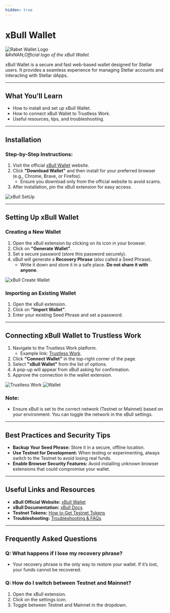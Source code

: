 ```yaml
---
hidden: true
---
```


# xBull Wallet

![Rabet Wallet Logo](../../../developer-resources/stellar-wallets/images/xbull-logo.png)\
&#xNAN;_&#x4F;fficial logo of the xBull Wallet._

xBull Wallet is a secure and fast web-based wallet designed for Stellar users. It provides a seamless experience for managing Stellar accounts and interacting with Stellar dApps.

***

## **What You’ll Learn**

* How to install and set up xBull Wallet.
* How to connect xBull Wallet to Trustless Work.
* Useful resources, tips, and troubleshooting.

***

## **Installation**

### **Step-by-Step Instructions:**

1. Visit the official [xBull Wallet](https://xbull.app) website.
2. Click **"Download Wallet"** and then install for your preferred browser (e.g., Chrome, Brave, or Firefox).
   * Ensure you download only from the official website to avoid scams.
3. After installation, pin the xBull extension for easy access.

![xBull SetUp](../../../developer-resources/stellar-wallets/images/xbull_preview.png)

***

## **Setting Up xBull Wallet**

### **Creating a New Wallet**

1. Open the xBull extension by clicking on its icon in your browser.
2. Click on **"Generate Wallet"**.
3. Set a secure password (store this password securely).
4. xBull will generate a **Recovery Phrase** (also called a Seed Phrase).
   * Write it down and store it in a safe place. **Do not share it with anyone**.

![xBull Create Wallet](../../../developer-resources/stellar-wallets/images/xbull-create-wallet.png)

### **Importing an Existing Wallet**

1. Open the xBull extension.
2. Click on **"Import Wallet"**.
3. Enter your existing Seed Phrase and set a password.

***

## **Connecting xBull Wallet to Trustless Work**

1. Navigate to the Trustless Work platform.
   * Example link: [Trustless Work](https://dapp.trustlesswork.com/).
2. Click **"Connect Wallet"** in the top-right corner of the page.
3. Select **"xBull Wallet"** from the list of options.
4. A pop-up will appear from xBull asking for confirmation.
5. Approve the connection in the wallet extension.

![Trustless Work](../../../developer-resources/stellar-wallets/images/trustless-work.png) ![Wallet](../../../developer-resources/stellar-wallets/images/wallet-select.png)

### **Note:**

* Ensure xBull is set to the correct network (Testnet or Mainnet) based on your environment. You can toggle the network in the xBull settings.

***

## **Best Practices and Security Tips**

* **Backup Your Seed Phrase:** Store it in a secure, offline location.
* **Use Testnet for Development:** When testing or experimenting, always switch to the Testnet to avoid losing real funds.
* **Enable Browser Security Features:** Avoid installing unknown browser extensions that could compromise your wallet.

***

## **Useful Links and Resources**

* **xBull Official Website:** [xBull Wallet](https://xbull.app)
* **xBull Documentation:** [xBull Docs](https://xbull.app/docs/)
* **Testnet Tokens:** [How to Get Testnet Tokens](../testnet-tokens.md)
* **Troubleshooting:** [Troubleshooting & FAQs](troubleshooting.md)

***

## **Frequently Asked Questions**

### **Q: What happens if I lose my recovery phrase?**

* Your recovery phrase is the only way to restore your wallet. If it’s lost, your funds cannot be recovered.

### **Q: How do I switch between Testnet and Mainnet?**

1. Open the xBull extension.
2. Click on the settings icon.
3. Toggle between Testnet and Mainnet in the dropdown.

